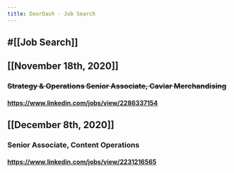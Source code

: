 ```yaml
---
title: DoorDash - Job Search
---
```


## #[[Job Search]]

## 

## [[November 18th, 2020]]
### ~~Strategy & Operations Senior Associate, Caviar Merchandising~~
#### https://www.linkedin.com/jobs/view/2286337154

## [[December 8th, 2020]]
### Senior Associate, Content Operations
#### https://www.linkedin.com/jobs/view/2231216565
